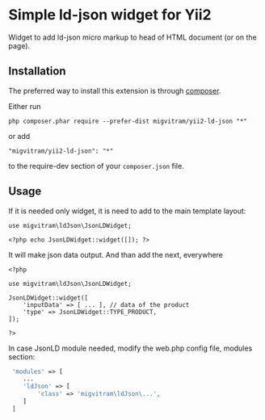 Simple ld-json widget for Yii2
==========================
Widget to add ld-json micro markup to head of HTML document (or on the page).

Installation
------------

The preferred way to install this extension is through [composer](http://getcomposer.org/download/).

Either run

```
php composer.phar require --prefer-dist migvitram/yii2-ld-json "*"
```

or add

```
"migvitram/yii2-ld-json": "*"
```

to the require-dev section of your `composer.json` file.


Usage
-----

If it is needed only widget, it is need to add to the main template layout:

```
use migvitram\ldJson\JsonLDWidget;

<?php echo JsonLDWidget::widget([]); ?>
```

It will make json data output. And than add the next, everywhere

```
<?php

use migvitram\ldJson\JsonLDWidget;

JsonLDWidget::widget([
    'inputData' => [ ... ], // data of the product
    'type' => JsonLDWidget::TYPE_PRODUCT,
]);
 
?>
```

In case JsonLD module needed, modify the web.php config file, modules section:

```php
 'modules' => [
    ...
    'ldJson' => [
        'class' => 'migvitram\ldJson\...',
    ]
 ]
```

